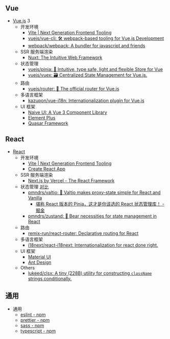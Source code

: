 ## Vue

- [Vue.js](https://vuejs.org/) 3
	- 开发环境
		- [Vite | Next Generation Frontend Tooling](https://vitejs.dev/)
		- [vuejs/vue-cli: 🛠️ webpack-based tooling for Vue.js Development](https://github.com/vuejs/vue-cli)
		- [webpack/webpack: A bundler for javascript and friends](https://github.com/webpack/webpack)
	- SSR 服务端渲染
		- [Nuxt: The Intuitive Web Framework](https://nuxt.com/)
	- 状态管理
		- [vuejs/pinia: 🍍 Intuitive, type safe, light and flexible Store for Vue](https://github.com/vuejs/pinia)
		- [vuejs/vuex: 🗃️ Centralized State Management for Vue.js.](https://github.com/vuejs/vuex)
	- 路由
		- [vuejs/router: 🚦 The official router for Vue.js](https://github.com/vuejs/router)
	- 多语言框架
		- [kazupon/vue-i18n: Internationalization plugin for Vue.js](https://github.com/kazupon/vue-i18n)
	- UI 框架
		- [Naive UI: A Vue 3 Component Library](https://www.naiveui.com)
		- [Element Plus](https://element-plus.org)
		- [Quasar Framework](https://quasar.dev/)

## React

- [React](https://react.dev/)
	- 开发环境
		- [Vite | Next Generation Frontend Tooling](https://vitejs.dev/)
		- [Create React App](https://create-react-app.dev/)
	- SSR 服务端渲染
		- [Next.js by Vercel - The React Framework](https://nextjs.org/)
	- 状态管理 [对比](https://fe-tool.com/awesome-react-state-management)
		- [pmndrs/valtio: 💊 Valtio makes proxy-state simple for React and Vanilla](https://github.com/pmndrs/valtio)
			- [堪称 React 版本的 Pinia，这才是你该选的 React 状态管理库！ - 掘金](https://juejin.cn/post/7225934630506643513)
		- [pmndrs/zustand: 🐻 Bear necessities for state management in React](https://github.com/pmndrs/zustand)
	- 路由
		- [remix-run/react-router: Declarative routing for React](https://github.com/remix-run/react-router)
	- 多语言框架
		- [i18next/react-i18next: Internationalization for react done right.](https://github.com/i18next/react-i18next)
	- UI 框架
		- [Material UI](https://mui.com/material-ui/getting-started/installation/)
		- [Ant Design](https://ant.design/components/overview)
	- Others
		- [lukeed/clsx: A tiny (228B) utility for constructing `className` strings conditionally.](https://github.com/lukeed/clsx)

## 通用

- 通用
	- [eslint - npm](https://www.npmjs.com/package/eslint)
	- [prettier - npm](https://www.npmjs.com/package/prettier)
	- [sass - npm](https://www.npmjs.com/package/sass)
	- [typescript - npm](https://www.npmjs.com/package/typescript)